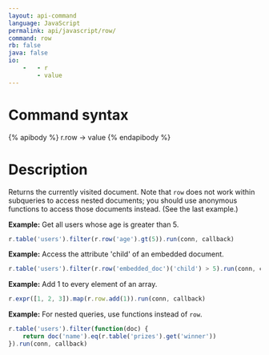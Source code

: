```yaml
---
layout: api-command
language: JavaScript
permalink: api/javascript/row/
command: row
rb: false
java: false
io:
    -   - r
        - value
---
```


# Command syntax #

{% apibody %}
r.row &rarr; value
{% endapibody %}

# Description #

Returns the currently visited document. Note that `row` does not work within subqueries to access nested documents; you should use anonymous functions to access those documents instead. (See the last example.)

__Example:__ Get all users whose age is greater than 5.

```js
r.table('users').filter(r.row('age').gt(5)).run(conn, callback)
```


__Example:__ Access the attribute 'child' of an embedded document.

```js
r.table('users').filter(r.row('embedded_doc')('child') > 5).run(conn, callback)
```


__Example:__ Add 1 to every element of an array.

```js
r.expr([1, 2, 3]).map(r.row.add(1)).run(conn, callback)
```


__Example:__ For nested queries, use functions instead of `row`.

```js
r.table('users').filter(function(doc) {
    return doc('name').eq(r.table('prizes').get('winner'))
}).run(conn, callback)
```


